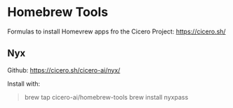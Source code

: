 
# Homebrew Tools

Formulas to install Homevrew apps fro the Cicero Project: https://cicero.sh/

## Nyx

Github: https://cicero.sh/cicero-ai/nyx/

Install with:

> brew tap cicero-ai/homebrew-tools
>  brew install nyxpass


